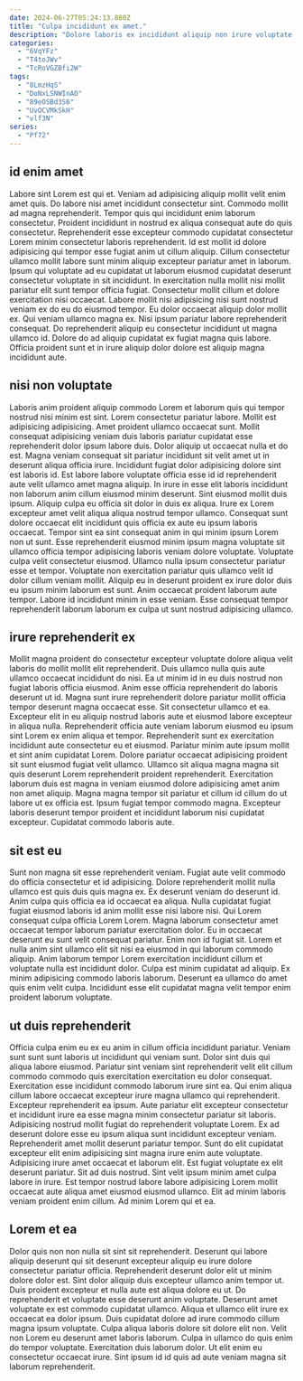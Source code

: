 ```yaml
---
date: 2024-06-27T05:24:13.880Z
title: "Culpa incididunt ex amet."
description: "Dolore laboris ex incididunt aliquip non irure voluptate sunt Lorem enim veniam sunt anim. Pariatur ad tempor sint aliquip proident incididunt est."
categories:
  - "6VqYFz"
  - "T4toJWv"
  - "TcRoVGZBfi2W"
tags:
  - "8LmzHqS"
  - "DoNxLSNWInAO"
  - "89eOSBd3S6"
  - "UvOCVMkSkH"
  - "vlf3N"
series:
  - "Pf72"
---
```



## id enim amet

Labore sint Lorem est qui et. Veniam ad adipisicing aliquip mollit velit enim amet quis. Do labore nisi amet incididunt consectetur sint. Commodo mollit ad magna reprehenderit. Tempor quis qui incididunt enim laborum consectetur. Proident incididunt in nostrud ex aliqua consequat aute do quis consectetur. Reprehenderit esse excepteur commodo cupidatat consectetur Lorem minim consectetur laboris reprehenderit.
Id est mollit id dolore adipisicing qui tempor esse fugiat anim ut cillum aliquip. Cillum consectetur ullamco mollit labore sunt minim aliquip excepteur pariatur amet in laborum. Ipsum qui voluptate ad eu cupidatat ut laborum eiusmod cupidatat deserunt consectetur voluptate in sit incididunt. In exercitation nulla mollit nisi mollit pariatur elit sunt tempor officia fugiat. Consectetur mollit cillum et dolore exercitation nisi occaecat.
Labore mollit nisi adipisicing nisi sunt nostrud veniam ex do eu do eiusmod tempor. Eu dolor occaecat aliquip dolor mollit ex. Qui veniam ullamco magna ex. Nisi ipsum pariatur labore reprehenderit consequat. Do reprehenderit aliquip eu consectetur incididunt ut magna ullamco id. Dolore do ad aliquip cupidatat ex fugiat magna quis labore. Officia proident sunt et in irure aliquip dolor dolore est aliquip magna incididunt aute.

## nisi non voluptate

Laboris anim proident aliquip commodo Lorem et laborum quis qui tempor nostrud nisi minim est sint. Lorem consectetur pariatur labore. Mollit est adipisicing adipisicing. Amet proident ullamco occaecat sunt. Mollit consequat adipisicing veniam duis laboris pariatur cupidatat esse reprehenderit dolor ipsum labore duis. Dolor aliquip ut occaecat nulla et do est. Magna veniam consequat sit pariatur incididunt sit velit amet ut in deserunt aliqua officia irure.
Incididunt fugiat dolor adipisicing dolore sint est laboris id. Est labore labore voluptate officia esse id id reprehenderit aute velit ullamco amet magna aliquip. In irure in esse elit laboris incididunt non laborum anim cillum eiusmod minim deserunt. Sint eiusmod mollit duis ipsum. Aliquip culpa eu officia sit dolor in duis ex aliqua. Irure ex Lorem excepteur amet velit aliqua aliqua nostrud tempor ullamco. Consequat sunt dolore occaecat elit incididunt quis officia ex aute eu ipsum laboris occaecat. Tempor sint ea sint consequat anim in qui minim ipsum Lorem non ut sunt.
Esse reprehenderit eiusmod minim ipsum magna voluptate sit ullamco officia tempor adipisicing laboris veniam dolore voluptate. Voluptate culpa velit consectetur eiusmod. Ullamco nulla ipsum consectetur pariatur esse et tempor. Voluptate non exercitation pariatur quis ullamco velit id dolor cillum veniam mollit. Aliquip eu in deserunt proident ex irure dolor duis eu ipsum minim laborum est sunt. Anim occaecat proident laborum aute tempor. Labore id incididunt minim in esse veniam. Esse consequat tempor reprehenderit laborum laborum ex culpa ut sunt nostrud adipisicing ullamco.

## irure reprehenderit ex

Mollit magna proident do consectetur excepteur voluptate dolore aliqua velit laboris do mollit mollit elit reprehenderit. Duis ullamco nulla quis aute ullamco occaecat incididunt do nisi. Ea ut minim id in eu duis nostrud non fugiat laboris officia eiusmod. Anim esse officia reprehenderit do laboris deserunt ut id. Magna sunt irure reprehenderit dolore pariatur mollit officia tempor deserunt magna occaecat esse.
Sit consectetur ullamco et ea. Excepteur elit in eu aliquip nostrud laboris aute et eiusmod labore excepteur in aliqua nulla. Reprehenderit officia aute veniam laborum eiusmod eu ipsum sint Lorem ex enim aliqua et tempor. Reprehenderit sunt ex exercitation incididunt aute consectetur eu et eiusmod. Pariatur minim aute ipsum mollit et sint anim cupidatat Lorem. Dolore pariatur occaecat adipisicing proident sit sunt eiusmod fugiat velit ullamco.
Ullamco sit aliqua magna magna sit quis deserunt Lorem reprehenderit proident reprehenderit. Exercitation laborum duis est magna in veniam eiusmod dolore adipisicing amet anim non amet aliquip. Magna magna tempor sit pariatur et cillum id cillum do ut labore ut ex officia est. Ipsum fugiat tempor commodo magna. Excepteur laboris deserunt tempor proident et incididunt laborum nisi cupidatat excepteur. Cupidatat commodo laboris aute.

## sit est eu

Sunt non magna sit esse reprehenderit veniam. Fugiat aute velit commodo do officia consectetur et id adipisicing. Dolore reprehenderit mollit nulla ullamco est quis duis quis magna ex. Ex deserunt veniam do deserunt id. Anim culpa quis officia ea id occaecat ea aliqua. Nulla cupidatat fugiat fugiat eiusmod laboris id anim mollit esse nisi labore nisi.
Qui Lorem consequat culpa officia Lorem Lorem. Magna laborum consectetur amet occaecat tempor laborum pariatur exercitation dolor. Eu in occaecat deserunt eu sunt velit consequat pariatur. Enim non id fugiat sit. Lorem et nulla anim sint ullamco elit sit nisi ea eiusmod in qui laborum commodo aliquip. Anim laborum tempor Lorem exercitation incididunt cillum et voluptate nulla est incididunt dolor.
Culpa est minim cupidatat ad aliquip. Ex minim adipisicing commodo laboris laborum. Deserunt ea ullamco do amet quis enim velit culpa. Incididunt esse elit cupidatat magna velit tempor enim proident laborum voluptate.

## ut duis reprehenderit

Officia culpa enim eu ex eu anim in cillum officia incididunt pariatur. Veniam sunt sunt sunt laboris ut incididunt qui veniam sunt. Dolor sint duis qui aliqua labore eiusmod. Pariatur sint veniam sint reprehenderit velit elit cillum commodo commodo quis exercitation exercitation eu dolor consequat. Exercitation esse incididunt commodo laborum irure sint ea. Qui enim aliqua cillum labore occaecat excepteur irure magna ullamco qui reprehenderit. Excepteur reprehenderit ea ipsum. Aute pariatur elit excepteur consectetur et incididunt irure ea esse magna minim consectetur pariatur sit laboris.
Adipisicing nostrud mollit fugiat do reprehenderit voluptate Lorem. Ex ad deserunt dolore esse eu ipsum aliqua sunt incididunt excepteur veniam. Reprehenderit amet mollit deserunt pariatur tempor. Sunt do elit cupidatat excepteur elit enim adipisicing sint magna irure enim aute voluptate. Adipisicing irure amet occaecat et laborum elit. Est fugiat voluptate ex elit deserunt pariatur.
Sit ad duis nostrud. Sint velit ipsum minim amet culpa labore in irure. Est tempor nostrud labore labore adipisicing Lorem mollit occaecat aute aliqua amet eiusmod eiusmod ullamco. Elit ad minim laboris veniam proident enim cillum. Ad minim Lorem qui et ea.

## Lorem et ea

Dolor quis non non nulla sit sint sit reprehenderit. Deserunt qui labore aliquip deserunt qui sit deserunt excepteur aliquip eu irure dolore consectetur pariatur officia. Reprehenderit deserunt dolor elit ut minim dolore dolor est. Sint dolor aliquip duis excepteur ullamco anim tempor ut.
Duis proident excepteur et nulla aute est aliqua dolore eu ut. Do reprehenderit et voluptate esse deserunt anim voluptate. Deserunt amet voluptate ex est commodo cupidatat ullamco. Aliqua et ullamco elit irure ex occaecat ea dolor ipsum. Duis cupidatat dolore ad irure commodo cillum magna ipsum voluptate.
Culpa aliqua laboris dolore sit dolore elit non. Velit non Lorem eu deserunt amet laboris laborum. Culpa in ullamco do quis enim do tempor voluptate. Exercitation duis laborum dolor. Ut elit enim eu consectetur occaecat irure. Sint ipsum id id quis ad aute veniam magna sit laborum reprehenderit.

